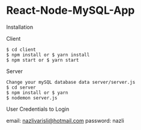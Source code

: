 # React-Node-MySQL-App

Installation

Client

    $ cd client
    $ npm install or $ yarn install
    $ npm start or $ yarn start

Server

    Change your mySQL database data server/server.js
    $ cd server
    $ npm install or $ yarn
    $ nodemon server.js




User Credentials to Login

   email: nazlivarisli@hotmail.com
   password: nazli
